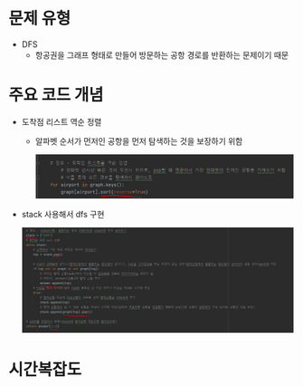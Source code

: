 # 문제 유형
- DFS
    - 항공권을 그래프 형태로 만들어 방문하는 공항 경로를 반환하는 문제이기 때문

# 주요 코드 개념
- 도착점 리스트 역순 정렬
  - 알파벳 순서가 먼저인 공항을 먼저 탐색하는 것을 보장하기 위함

    ![img.png](../../이미지/여행경로_1.png)

- stack 사용해서 dfs 구현

    ![img_1.png](../../이미지/여행경로_2.png)

# 시간복잡도
